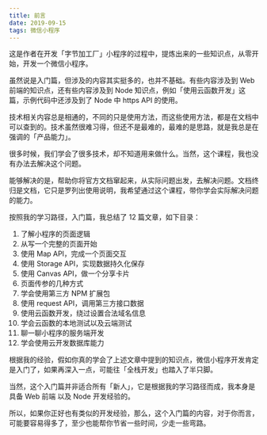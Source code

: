 ```yaml
---
title: 前言
date: 2019-09-15
tags: 微信小程序
---
```


这是作者在开发「字节加工厂」小程序的过程中，提炼出来的一些知识点，从零开始，开发一个微信小程序。

虽然说是入门篇，但涉及的内容其实挺多的，也并不基础。有些内容涉及到 Web 前端的知识点，还有些内容涉及到 Node 知识点，例如「使用云函数开发」这篇，示例代码中还涉及到了 Node 中 https API 的使用。

技术相关内容总是相通的，不同的只是使用方法，而这些使用方法，都是在文档中可以查到的。技术虽然很难习得，但还不是最难的，最难的是思路，就是我总是在强调的「产品能力」。

很多时候，我们学会了很多技术，却不知道用来做什么。当然，这个课程，我也没有办法去解决这个问题。

能够解决的是，帮助你将官方文档窜起来，从实际问题出发，去解决问题。文档终归是文档，它只是罗列出使用说明，我希望通过这个课程，带你学会实际解决问题的能力。

按照我的学习路径，入门篇，我总结了 12 篇文章，如下目录：

1. 了解小程序的页面逻辑
1. 从写一个完整的页面开始
1. 使用 Map API，完成一个页面交互
1. 使用 Storage API，实现数据持久化保存
1. 使用 Canvas API，做一个分享卡片
1. 页面传参的几种方式
1. 学会使用第三方 NPM 扩展包
1. 使用 request API，调用第三方接口数据
1. 使用云函数开发，绕过设置合法域名信息
1. 学会云函数的本地测试以及云端测试
1. 聊一聊小程序的服务端开发
1. 学会使用云开发数据库能力

根据我的经验，假如你真的学会了上述文章中提到的知识点，微信小程序开发肯定是入门了，如果再深入一点，可能往「全栈开发」也踏入了半只脚。

当然，这个入门篇并非适合所有「新人」，它是根据我的学习路径而成，我本身是具备 Web 前端 以及 Node 开发经验的。

所以，如果你正好也有类似的开发经验，那么，这个入门篇的内容，对于你而言，可能要容易得多了，至少也能帮你节省一些时间，少走一些弯路。
